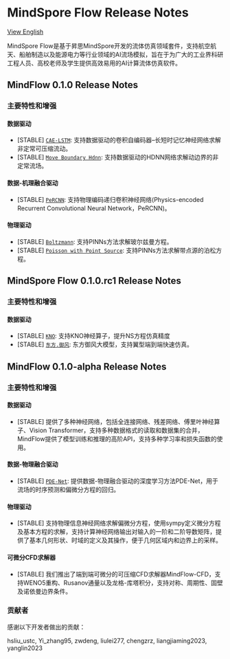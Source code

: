 # MindSpore Flow Release Notes

[View English](./RELEASE.md)

MindSpore Flow是基于昇思MindSpore开发的流体仿真领域套件，支持航空航天、船舶制造以及能源电力等行业领域的AI流场模拟，旨在于为广大的工业界科研工程人员、高校老师及学生提供高效易用的AI计算流体仿真软件。

## MindFlow 0.1.0 Release Notes

### 主要特性和增强

#### 数据驱动

- [STABLE] [`CAE-LSTM`](https://gitee.com/mindspore/mindscience/tree/master/MindFlow/applications/research/cae_lstm): 支持数据驱动的卷积自编码器–长短时记忆神经网络求解非定常可压缩流动。
- [STABLE] [`Move Boundary Hdnn`](https://gitee.com/mindspore/mindscience/tree/master/MindFlow/applications/research/move_boundary_hdnn): 支持数据驱动的HDNN网络求解动边界的非定常流场。

#### 数据-机理融合驱动

- [STABLE] [`PeRCNN`](https://gitee.com/mindspore/mindscience/tree/master/MindFlow/applications/data_mechanism_fusion/PeRCNN): 支持物理编码递归卷积神经网络(Physics-encoded Recurrent Convolutional Neural Network，PeRCNN)。

#### 物理驱动

- [STABLE] [`Boltzmann`](https://gitee.com/mindspore/mindscience/tree/master/MindFlow/applications/physics_driven/boltzmann): 支持PINNs方法求解玻尔兹曼方程。
- [STABLE] [`Poisson with Point Source`](https://gitee.com/mindspore/mindscience/tree/master/MindFlow/applications/physics_driven/poisson/point_source): 支持PINNs方法求解带点源的泊松方程。

## MindSpore Flow 0.1.0.rc1 Release Notes

### 主要特性和增强

#### 数据驱动

- [STABLE] [`KNO`](https://gitee.com/mindspore/mindscience/tree/master/MindFlow/applications/data_driven/navier_stokes/kno2d): 支持KNO神经算子，提升NS方程仿真精度
- [STABLE] [`东方.御风`](https://gitee.com/mindspore/mindscience/tree/master/MindFlow/applications/data_driven/airfoil/2D_steady): 东方御风大模型，支持翼型端到端快速仿真。

## MindFlow 0.1.0-alpha Release Notes

### 主要特性和增强

#### 数据驱动

- [STABLE] 提供了多种神经网络，包括全连接网络、残差网络、傅里叶神经算子、Vision Transformer，支持多种数据格式的读取和数据集的合并，MindFlow提供了模型训练和推理的高阶API，支持多种学习率和损失函数的使用。

#### 数据-物理融合驱动

- [STABLE] [`PDE-Net`](https://gitee.com/mindspore/mindscience/tree/master/MindFlow/applications/data_mechanism_fusion/pde_net): 提供数据-物理融合驱动的深度学习方法PDE-Net，用于流场的时序预测和偏微分方程的回归。

#### 物理驱动

- [STABLE] 支持物理信息神经网络求解偏微分方程，使用sympy定义微分方程及基本方程的求解，支持计算神经网络输出对输入的一阶和二阶导数矩阵，提供了基本几何形状、时域的定义及其操作，便于几何区域内和边界上的采样。

#### 可微分CFD求解器

- [STABLE] 我们推出了端到端可微分的可压缩CFD求解器MindFlow-CFD，支持WENO5重构、Rusanov通量以及龙格-库塔积分，支持对称、周期性、固壁及诺依曼边界条件。

### 贡献者

感谢以下开发者做出的贡献：

hsliu_ustc, Yi_zhang95, zwdeng, liulei277, chengzrz, liangjiaming2023, yanglin2023